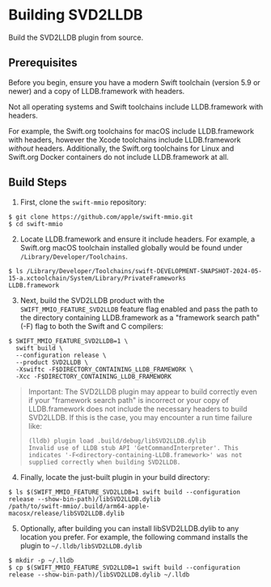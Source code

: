 # Building SVD2LLDB

Build the SVD2LLDB plugin from source.

## Prerequisites

Before you begin, ensure you have a modern Swift toolchain (version 5.9 or newer) and a copy of LLDB.framework with headers. 

Not all operating systems and Swift toolchains include LLDB.framework with headers. 

For example, the Swift.org toolchains for macOS include LLDB.framework with headers, however the Xcode toolchains include LLDB.framework _without_ headers. Additionally, the Swift.org toolchains for Linux and Swift.org Docker containers do not include LLDB.framework at all.

## Build Steps

1. First, clone the `swift-mmio` repository:

  ```console
  $ git clone https://github.com/apple/swift-mmio.git
  $ cd swift-mmio
  ```

2. Locate LLDB.framework and ensure it include headers. For example, a Swift.org macOS toolchain installed globally would be found under `/Library/Developer/Toolchains`.

  ```console
  $ ls /Library/Developer/Toolchains/swift-DEVELOPMENT-SNAPSHOT-2024-05-15-a.xctoolchain/System/Library/PrivateFrameworks
  LLDB.framework
  ```

3. Next, build the SVD2LLDB product with the `SWIFT_MMIO_FEATURE_SVD2LLDB` feature flag enabled and pass the path to the directory containing LLDB.framework as a "framework search path" (-F) flag to both the Swift and C compilers:

  ```console
  $ SWIFT_MMIO_FEATURE_SVD2LLDB=1 \
    swift build \
    --configuration release \
    --product SVD2LLDB \
    -Xswiftc -F$DIRECTORY_CONTAINING_LLDB_FRAMEWORK \
    -Xcc -F$DIRECTORY_CONTAINING_LLDB_FRAMEWORK
  ```

  > Important: The SVD2LLDB plugin may appear to build correctly even if your "framework search path" is incorrect or your copy of LLDB.framework does not include the necessary headers to build SVD2LLDB. If this is the case, you may encounter a run time failure like:
  >
  > ```console
  > (lldb) plugin load .build/debug/libSVD2LLDB.dylib
  > Invalid use of LLDB stub API 'GetCommandInterpreter'. This indicates '-F<directory-containing-LLDB.framework>' was not supplied correctly when building SVD2LLDB.
  > ```

4. Finally, locate the just-built plugin in your build directory:

  ```console
  $ ls $(SWIFT_MMIO_FEATURE_SVD2LLDB=1 swift build --configuration release --show-bin-path)/libSVD2LLDB.dylib
  /path/to/swift-mmio/.build/arm64-apple-macosx/release/libSVD2LLDB.dylib
  ```

5. Optionally, after building you can install libSVD2LLDB.dylib to any location you prefer. For example, the following command installs the plugin to `~/.lldb/libSVD2LLDB.dylib`

  ```console
  $ mkdir -p ~/.lldb
  $ cp $(SWIFT_MMIO_FEATURE_SVD2LLDB=1 swift build --configuration release --show-bin-path)/libSVD2LLDB.dylib ~/.lldb
  ```
